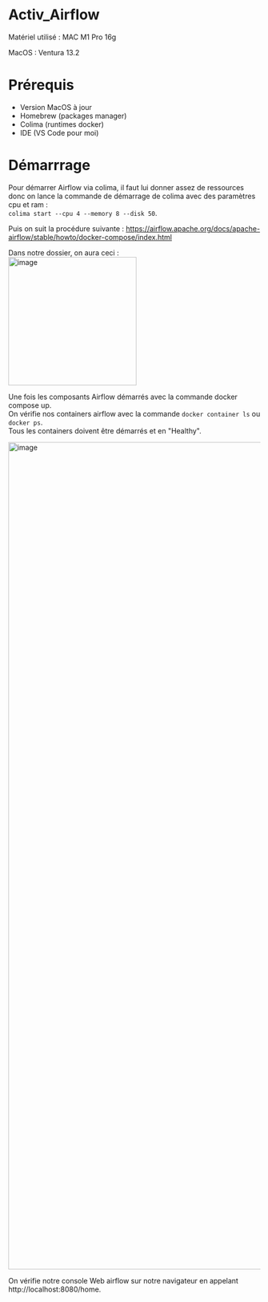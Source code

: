 # Activ_Airflow

Matériel utilisé : MAC M1 Pro 16g

MacOS : Ventura 13.2

# Prérequis

- Version MacOS à jour
- Homebrew (packages manager)
- Colima (runtimes docker)
- IDE (VS Code pour moi)

# Démarrrage

Pour démarrer Airflow via colima, il faut lui donner assez de ressources donc on lance la commande de démarrage de colima avec des paramètres cpu et ram :   
`colima start --cpu 4 --memory 8 --disk 50`. 

Puis on suit la procédure suivante : https://airflow.apache.org/docs/apache-airflow/stable/howto/docker-compose/index.html

Dans notre dossier, on aura ceci :  
<img width="256" alt="image" src="https://user-images.githubusercontent.com/45535819/223383697-b8e9319e-928d-4233-ac79-656802fb691a.png">


Une fois les composants Airflow démarrés avec la commande docker compose up.  
On vérifie nos containers airflow avec la commande `docker container ls` ou `docker ps`.  
Tous les containers doivent être démarrés et en "Healthy".  

<img width="1649" alt="image" src="https://user-images.githubusercontent.com/45535819/223462244-38fb2062-d31a-48b4-a271-b3f1cb78fa36.png">

On vérifie notre console Web airflow sur notre navigateur en appelant  http://localhost:8080/home.  
